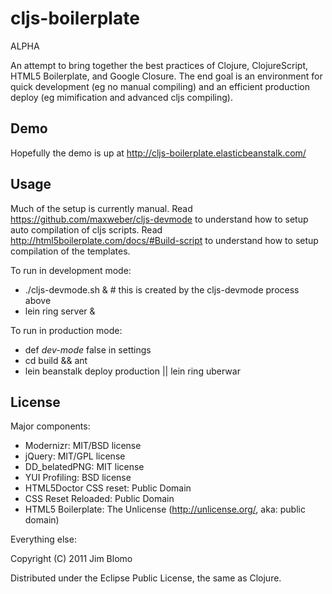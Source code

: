 # cljs-boilerplate

ALPHA

An attempt to bring together the best practices of Clojure, ClojureScript, HTML5
Boilerplate, and Google Closure.  The end goal is an environment for quick
development (eg no manual compiling) and an efficient production deploy (eg
mimification and advanced cljs compiling).

## Demo

Hopefully the demo is up at http://cljs-boilerplate.elasticbeanstalk.com/

## Usage

Much of the setup is currently manual.  Read
https://github.com/maxweber/cljs-devmode to understand how to setup auto
compilation of cljs scripts.  Read
http://html5boilerplate.com/docs/#Build-script to understand how to setup
compilation of the templates.

To run in development mode:

* ./cljs-devmode.sh & # this is created by the cljs-devmode process above
* lein ring server &

To run in production mode:

* def *dev-mode* false in settings
* cd build && ant
* lein beanstalk deploy production || lein ring uberwar

## License

Major components:

* Modernizr: MIT/BSD license
* jQuery: MIT/GPL license
* DD_belatedPNG: MIT license
* YUI Profiling: BSD license
* HTML5Doctor CSS reset: Public Domain
* CSS Reset Reloaded: Public Domain
* HTML5 Boilerplate: The Unlicense (http://unlicense.org/, aka: public domain)

Everything else:

Copyright (C) 2011 Jim Blomo

Distributed under the Eclipse Public License, the same as Clojure.
